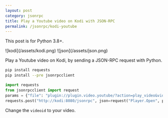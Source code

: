 ```yaml
---
layout: post
category: jsonrpc
title: Play a Youtube video on Kodi with JSON-RPC
permalink: /jsonrpc/kodi-youtube
---
```

<div class="warning">
    <p>This post is for Python 3.8+.</p>
</div>

<div class="wide-logos" markdown="1">
![kodi](/assets/kodi.png)
![json](/assets/json.png)
</div>

Play a Youtube video on Kodi, by sending a JSON-RPC request with Python.

```sh
pip install requests
pip install --pre jsonrpcclient
```

```python
import requests
from jsonrpcclient import request
params = {"file": "plugin://plugin.video.youtube/?action=play_video&videoid=QwSazmPRfaI"}
requests.post("http://kodi:8080/jsonrpc", json=request("Player.Open", params=params))
```

Change the `videoid` to your video.
